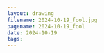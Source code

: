 ```yaml
---
layout: drawing
filename: 2024-10-19_fool.jpg
pagename: 2024-10-19_fool
date: 2024-10-19
tags:
---
```

